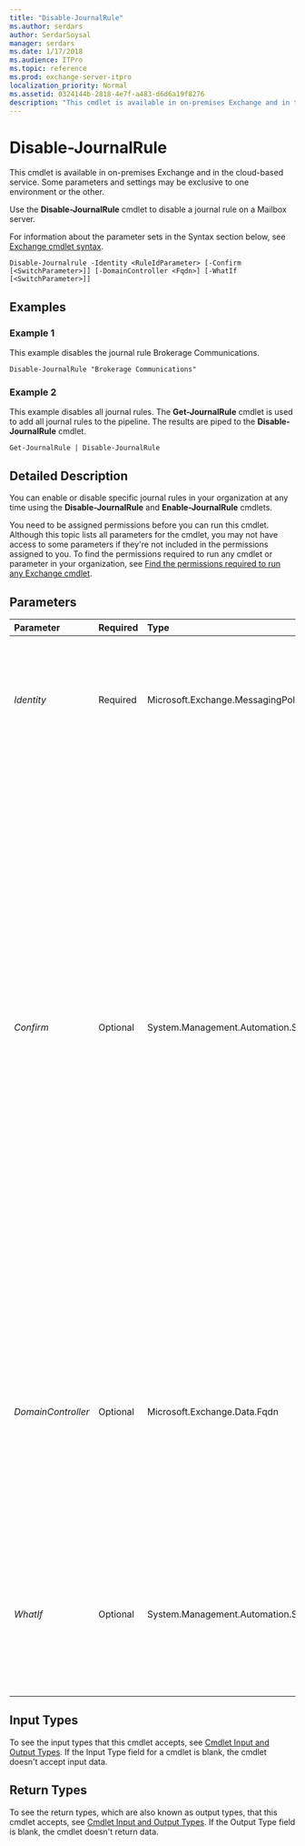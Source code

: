 ```yaml
---
title: "Disable-JournalRule"
ms.author: serdars
author: SerdarSoysal
manager: serdars
ms.date: 1/17/2018
ms.audience: ITPro
ms.topic: reference
ms.prod: exchange-server-itpro
localization_priority: Normal
ms.assetid: 0324144b-2818-4e7f-a483-d6d6a19f8276
description: "This cmdlet is available in on-premises Exchange and in the cloud-based service. Some parameters and settings may be exclusive to one environment or the other."
---
```


# Disable-JournalRule

This cmdlet is available in on-premises Exchange and in the cloud-based service. Some parameters and settings may be exclusive to one environment or the other. 
  
Use the **Disable-JournalRule** cmdlet to disable a journal rule on a Mailbox server.
  
For information about the parameter sets in the Syntax section below, see [Exchange cmdlet syntax](https://technet.microsoft.com/library/bb123552.aspx). 
  
```
Disable-Journalrule -Identity <RuleIdParameter> [-Confirm [<SwitchParameter>]] [-DomainController <Fqdn>] [-WhatIf [<SwitchParameter>]]

```

## Examples
<a name="Examples"> </a>

### Example 1

This example disables the journal rule Brokerage Communications.
  
```
Disable-JournalRule "Brokerage Communications"
```

### Example 2

This example disables all journal rules. The **Get-JournalRule** cmdlet is used to add all journal rules to the pipeline. The results are piped to the **Disable-JournalRule** cmdlet.
  
```
Get-JournalRule | Disable-JournalRule
```

## Detailed Description
<a name="DetailedDescription"> </a>

You can enable or disable specific journal rules in your organization at any time using the **Disable-JournalRule** and **Enable-JournalRule** cmdlets.
  
You need to be assigned permissions before you can run this cmdlet. Although this topic lists all parameters for the cmdlet, you may not have access to some parameters if they're not included in the permissions assigned to you. To find the permissions required to run any cmdlet or parameter in your organization, see [Find the permissions required to run any Exchange cmdlet](https://technet.microsoft.com/library/mt432940.aspx).
  
## Parameters
<a name="DetailedDescription"> </a>

|**Parameter**|**Required**|**Type**|**Description**|
|:-----|:-----|:-----|:-----|
| _Identity_ <br/> |Required  <br/> |Microsoft.Exchange.MessagingPolicies.Rules.Tasks.RuleIdParameter  <br/> |The _Identity_ parameter specifies the journal rule you want to disable. Enter either the name or the GUID of the journal rule. You can omit this parameter label. <br/> |
| _Confirm_ <br/> |Optional  <br/> |System.Management.Automation.SwitchParameter  <br/> | The _Confirm_ switch specifies whether to show or hide the confirmation prompt. How this switch affects the cmdlet depends on if the cmdlet requires confirmation before proceeding. <br/>  Destructive cmdlets (for example, **Remove-\*** cmdlets) have a built-in pause that forces you to acknowledge the command before proceeding. For these cmdlets, you can skip the confirmation prompt by using this exact syntax: `-Confirm:$false`.  <br/>  Most other cmdlets (for example, **New-\*** and **Set-\*** cmdlets) don't have a built-in pause. For these cmdlets, specifying the _Confirm_ switch without a value introduces a pause that forces you acknowledge the command before proceeding. <br/> |
| _DomainController_ <br/> |Optional  <br/> |Microsoft.Exchange.Data.Fqdn  <br/> |This parameter is available only in on-premises Exchange.  <br/> The _DomainController_ parameter specifies the domain controller that's used by this cmdlet to read data from or write data to Active Directory. You identify the domain controller by its fully qualified domain name (FQDN). For example, `dc01.contoso.com`.  <br/> |
| _WhatIf_ <br/> |Optional  <br/> |System.Management.Automation.SwitchParameter  <br/> |The _WhatIf_ switch simulates the actions of the command. You can use this switch to view the changes that would occur without actually applying those changes. You don't need to specify a value with this switch. <br/> |
   
## Input Types
<a name="InputTypes"> </a>

To see the input types that this cmdlet accepts, see [Cmdlet Input and Output Types](http://go.microsoft.com/fwlink/p/?linkId=616387). If the Input Type field for a cmdlet is blank, the cmdlet doesn't accept input data. 
  
## Return Types
<a name="ReturnTypes"> </a>

To see the return types, which are also known as output types, that this cmdlet accepts, see [Cmdlet Input and Output Types](http://go.microsoft.com/fwlink/p/?linkId=616387). If the Output Type field is blank, the cmdlet doesn't return data. 
  

